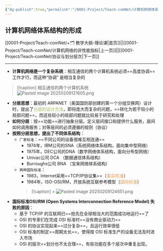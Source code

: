 ```yaml
---
{"dg-publish":true,"permalink":"/0001-Project/Teach-comNet/计算机网络体系结构的形成/"}
---
```


## 计算机网络体系结构的形成
[[0001-Project/Teach-comNet/+🗂️ 教学大纲-理论课\|首页]]||[[0001-Project/Teach-comNet/计算机网络的非性能指标\|上一页]]||[[0001-Project/Teach-comNet/协议与划分层次\|下一页]]

---
- **计算机网络是一个复杂系统**：相互通信的两个计算机系统必须==⾼度协调==⼯作才⾏，⽽这种“协调” 是相当复杂的
> [!caption] 相互通信的两个计算机系统
> ![Pasted image 20250209121605.png](/img/user/0001-Project/Teach-comNet/assets/Pasted%20image%2020250209121605.png)
- **分层思想**：最初的 ARPANET（美国国防部创建的第一个分组交换网）设计时，提出了<font color="#9bbb59">分层的设计方法</font>，即将庞⼤⽽复杂的问题，==转化为若⼲较⼩的局部问题==，⽽这些较⼩的局部问题就⽐较易于研究和处理
- **如何分层**：按==功能==进⾏抽象分层。定义层间接⼝和提供什么服务，层间如何调⽤服务；对等层间的必须遵循的规则（协议）
- **按照分层思想，提出了不同体系结构**：
	- `厂家标准`：==不同公司的设备很难互相连通==
		- 1974年，IBM公司的SNA（系统⽹络体系结构，⾯向集中型⽹络）
		- 1975年，DEC公司的DNA（数字⽹络体系结构，⾯向分布型⽹络）
		- Univac公司 DCA （数据通信体系结构）
		- Burroughs公司 BNA （宝来⽹络体系结构）
	- `两种国际标准`：
		- 1983，Internet采⽤==TCP/IP协议集==（<font color="#f79646">事实标准</font>）
		- 1984年，ISO-OSI/RM，开放系统互联参考模型（<font color="#f79646">国际标准</font>）
        > [!caption]
          > ![Pasted image 20250209124651.png](/img/user/0001-Project/Teach-comNet/assets/Pasted%20image%2020250209124651.png)
- **国际标准OSI/RM (Open Systems Interconnection Reference Model) 失败的原因**：
	- 基于 TCP/IP 的互联网已==抢先在全球相当大的范围成功地运行==了
	- OSI 的专家们在完成 OSI 标准时==没有商业驱动力==
	- OSI 的协议实现起来==过分复杂==，且运行效率很低
	- OSI 标准的制定==周期太长==，使得按 OSI 标准生产的设备无法及时进入市场
	- OSI 的层次==划分也不太合理==，有些功能在多个层次中重复出现。 


